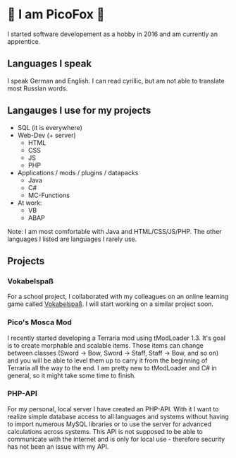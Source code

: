 # :fox_face: I am PicoFox :fox_face:

I started software developement as a hobby in 2016 and am currently an apprentice.

## Languages I speak

I speak German and English. I can read cyrillic, but am not able to translate most Russian words.

## Langauges I use for my projects

- SQL (it is everywhere)
- Web-Dev (+ server)
  - HTML
  - CSS
  - JS
  - PHP
- Applications / mods / plugins / datapacks
  - Java
  - C#
  - MC-Functions
- At work:
  - VB
  - ABAP

Note: I am most comfortable with Java and HTML/CSS/JS/PHP. The other languages I listed are languages I rarely use.

## Projects

### Vokabelspaß

For a school project, I collaborated with my colleagues on an online 
learning game called [Vokabelspaß](https://github.com/Zeprus/Vokabelspass).
I will start working on a similar project soon.

### Pico's Mosca Mod

I recently started developing a Terraria mod using tModLoader 1.3. It's goal is to 
create morphable and scalable items. Those items can change between classes 
(Sword -> Bow, Sword -> Staff, Staff -> Bow, and so on) and you will be able to
level them up to carry it from the beginning of Terraria all the way to the end.
I am pretty new to tModLoader and C# in general, so it might take some time to
finish.

### PHP-API

For my personal, local server I have created an PHP-API. With it I want to realize
simple database access to all languages and systems without having to import
numerous MySQL libraries or to use the server for advanced calculations across
systems. This API is not supposed to be able to communicate with the internet and
is only for local use - therefore security has not been an issue with my API.
